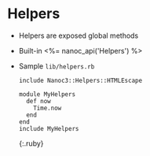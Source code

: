 Helpers
=======

- Helpers are exposed global methods
- Built-in <%= nanoc_api('Helpers') %>
- Sample `lib/helpers.rb`

  ~~~
  include Nanoc3::Helpers::HTMLEscape

  module MyHelpers
    def now
      Time.now
    end
  end
  include MyHelpers
  ~~~
  {:.ruby}
